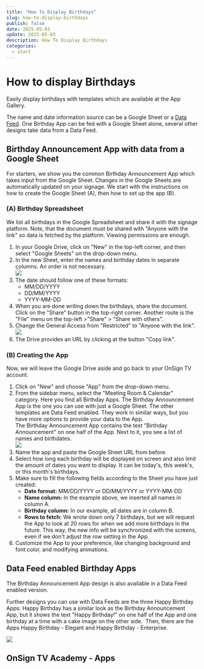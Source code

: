 ```yaml
---
title: "How To Display Birthdays"
slug: how-to-display-birthdays
publish: false
date: 2025-05-03
update: 2025-05-03
description: How To Display Birthdays
categories:
  - start
---
```


How to display Birthdays
========================

Easily display birthdays with templates which are available at the App Gallery.

The name and date information source can be a Google Sheet or a [Data Feed](/data-feeds). One Birthday App can be fed with a Google Sheet alone, several other designs take data from a Data Feed.

Birthday Announcement App with data from a Google Sheet
-------------------------------------------------------

For starters, we show you the common Birthday Announcement App which takes input from the Google Sheet. Changes in the Google Sheets are automatically updated on your signage. We start with the instructions on how to create the Google Sheet (A), then how to set up the app (B).

### (A) Birthday Spreadsheet

We list all birthdays in the Google Spreadsheet and share it with the signage platform. Note, that the document must be shared with "Anyone with the link" so data is fetched by the platform. Viewing permissions are enough.

1. In your Google Drive, click on "New" in the top-left corner, and then select "Google Sheets" on the drop-down menu.
2. In the new Sheet, enter the names and birthday dates in separate columns. An order is not necessary.  
   ![](https://static.helpjuice.com/helpjuice_production/uploads/upload/image/23821/direct/1731651757748/how-to-display-birthdays_1.jpg)
3. The date should follow one of these formats:
   * MM/DD/YYYY
   * DD/MM/YYYY
   * YYYY-MM-DD
4. When you are done writing down the birthdays, share the document. Click on the "Share" button in the top-right corner. Another route is the "File" menu on the top-left >"Share" > "Share with others".
5. Change the General Access from "Restricted" to "Anyone with the link".  
   ![](https://static.helpjuice.com/helpjuice_production/uploads/upload/image/23821/direct/1731651740080/how-to-display-birthdays_2.png)
6. The Drive provides an URL by clicking at the button "Copy link".

### (B) Creating the App

Now, we will leave the Google Drive aside and go back to your OnSign TV account.

1. Click on "New" and choose "App" from the drop-down menu.
2. From the sidebar menu, select the "Meeting Room & Calendar" category. Here you find all Birthday Apps. The Birthday Announcement App is the one you can use with just a Google Sheet. The other templates are Data Feed enabled. They work in similar ways, but you have more options to provide your data to the App.  
   The Birthday Announcement App contains the text "Birthday Announcement" on one half of the App. Next to it, you see a list of names and birthdates.  
   ![](https://static.helpjuice.com/helpjuice_production/uploads/upload/image/23821/direct/1731651803357/how-to-display-birthdays_4.png)
3. Name the app and paste the Google Sheet URL from before.
4. Select how long each birthday will be displayed on screen and also limit the amount of dates you want to display. It can be today's, this week's, or this month's birthdays.
5. Make sure to fill the following fields according to the Sheet you have just created:
   * **Date format:** MM/DD/YYYY or DD/MM/YYYY or YYYY-MM-DD
   * **Name column:** In the example above, we inserted all names in column A.
   * **Birthday column:** In our example, all dates are in column B.
   * **Rows to fetch:** We wrote down only 7 birthdays, but we will request the App to look at 20 rows for when we add more birthdays in the future. This way, the new info will be synchronized with the screens, even if we don't adjust the row setting in the App.
6. Customize the App to your preference, like changing background and font color, and modifying animations.

Data Feed enabled Birthday Apps
-------------------------------

The Birthday Announcement App design is also available in a Data Feed enabled version.

Further designs you can use with Data Feeds are the three Happy Birthday Apps: Happy Birthday has a similar look as the Birthday Announcement App, but it shows the text "Happy Birthday!" on one half of the App and one birthday at a time with a cake image on the other side.  Then, there are the Apps Happy Birthday - Elegant and Happy Birthday - Enterprise.

![](https://static.helpjuice.com/helpjuice_production/uploads/upload/image/23821/direct/1731651895171/image.png)

OnSign TV Academy - Apps
------------------------
